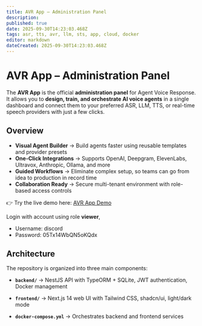 ```yaml
---
title: AVR App – Administration Panel
description: 
published: true
date: 2025-09-30T14:23:03.468Z
tags: asr, tts, avr, llm, sts, app, cloud, docker
editor: markdown
dateCreated: 2025-09-30T14:23:03.468Z
---
```


# AVR App – Administration Panel

The **AVR App** is the official **administration panel** for Agent Voice Response.  
It allows you to **design, train, and orchestrate AI voice agents** in a single dashboard and connect them to your preferred ASR, LLM, TTS, or real-time speech providers with just a few clicks.  

## Overview

- **Visual Agent Builder** → Build agents faster using reusable templates and provider presets  
- **One-Click Integrations** → Supports OpenAI, Deepgram, ElevenLabs, Ultravox, Anthropic, Ollama, and more  
- **Guided Workflows** → Eliminate complex setup, so teams can go from idea to production in record time  
- **Collaboration Ready** → Secure multi-tenant environment with role-based access controls  

👉 Try the live demo here: [AVR App Demo](https://demo.agentvoiceresponse.com/login)  

Login with account using role **viewer**,

- Username: discord
- Password: 05Tx14WbQN5oKQdx

## Architecture

The repository is organized into three main components:

- **`backend/`** → NestJS API with TypeORM + SQLite, JWT authentication, Docker management  

- **`frontend/`** → Next.js 14 web UI with Tailwind CSS, shadcn/ui, light/dark mode  

- **`docker-compose.yml`** → Orchestrates backend and frontend services  